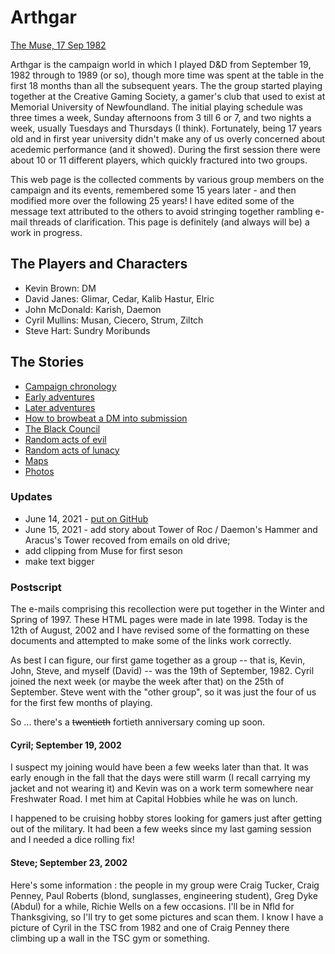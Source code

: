 # Arthgar

[The Muse, 17 Sep 1982](https://collections.mun.ca/digital/collection/muse/id/6693/rec/19)

Arthgar is the campaign world in which I played D&amp;D from September 19, 1982
through to 1989 (or so), though more time was spent at the table in the
first 18 months than all the subsequent years.
The the group started playing together at the Creative Gaming Society, a gamer's
club that used to exist at Memorial University of Newfoundland.
The initial playing schedule was three times a week, Sunday afternoons from
3 till 6 or 7, and two nights a week, usually Tuesdays and Thursdays (I think).
Fortunately, being 17 years old and in first year university didn't
make any of us overly concerned about acedemic performance (and it showed).
During the first session there were about 10 or 11 different players,
which quickly fractured into two groups.

This web page is the collected comments by various group members on the
campaign and its events, remembered some 15 years later - and then
modified more over the following 25 years!
I have edited some of the message text attributed to the others to avoid
stringing together rambling e-mail threads of clarification.
This page is definitely (and always will be) a work in progress.

## The Players and Characters

* Kevin Brown: DM
* David Janes: Glimar, Cedar, Kalib Hastur, Elric
* John McDonald: Karish, Daemon
* Cyril Mullins: Musan, Ciecero, Strum, Ziltch
* Steve Hart: Sundry Moribunds

## The Stories

* [Campaign chronology](ag_chrono.md)
* [Early adventures](ag_early.md)
* [Later adventures](ag_later.md)
* [How to browbeat a DM into submission](ag_browbeat.md)
* [The Black Council](ag_black.md)
* [Random acts of evil](ag_evil.md)
* [Random acts of lunacy](ag_lunacy.md)
* [Maps](ag_maps.md)
* [Photos](photos.md)

### Updates

* June 14, 2021 - [put on GitHub](https://github.com/dpjanes/arthgar)
* June 15, 2021 - add story about Tower of Roc / Daemon's Hammer and Aracus's Tower recoved from emails on old drive;
* add clipping from Muse for first seson
* make text bigger

### Postscript

The e-mails comprising this recollection were put together in the Winter and Spring of 1997.
These HTML pages were made in late 1998.
Today is the 12th of August, 2002 and I have revised some of the formatting on these documents
and attempted to make some of the links work correctly.

As best I can figure, our first game together as a group -- that is, 
Kevin, John, Steve, and myself (David) -- was the 19th of September, 1982. 
Cyril joined the next week (or maybe the week after that) on the 25th of September. 
Steve went with the "other group", so it was just the four of us for the first few months of playing.

So ... there's a <strike>twentieth</strike> fortieth anniversary coming up soon.

#### Cyril; September 19, 2002

I suspect my joining would have been a few weeks later than that. It was
early enough in the fall that the days were still warm (I recall carrying my
jacket and not wearing it) and Kevin was on a work term somewhere near
Freshwater Road. I met him at Capital Hobbies while he was on lunch.

I happened to be cruising hobby stores looking for gamers just after getting
out of the military. It had been a few weeks since my last gaming session
and I needed a dice rolling fix!

#### Steve; September 23, 2002

Here's some information : the people in my group were Craig Tucker,
Craig Penney, Paul Roberts (blond, sunglasses, engineering student),
Greg Dyke (Abdul) for a while, Richie Wells on a few occasions. I'll be
in Nfld for Thanksgiving, so I'll try to get some pictures and scan
them. I know I have a picture of Cyril in the TSC from 1982 and one of
Craig Penney there climbing up a wall in the TSC gym or something. 

